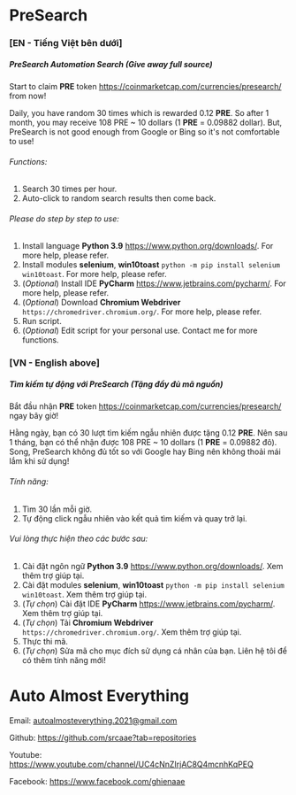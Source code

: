 # PreSearch

### [EN - Tiếng Việt bên dưới]

##### PreSearch Automation Search (Give away full source)

Start to claim **PRE** token https://coinmarketcap.com/currencies/presearch/ from now!

Daily, you have random 30 times which is rewarded 0.12 **PRE**. So after 1 month, you may receive 108 PRE ~ 10 dollars (1 **PRE** = 0.09882 dollar). But, PreSearch is not good enough from Google or Bing so it's not comfortable to use!

###### Functions:
1. Search 30 times per hour.
2. Auto-click to random search results then come back.


###### Please do step by step to use:
1. Install language **Python 3.9** https://www.python.org/downloads/. For more help, please refer.
2. Install modules **selenium**, **win10toast** `python -m pip install selenium win10toast`. For more help, please refer.
3. (_Optional_) Install IDE **PyCharm** https://www.jetbrains.com/pycharm/. For more help, please refer.
4. (_Optional_) Download **Chromium Webdriver** `https://chromedriver.chromium.org/`. For more help, please refer.
5. Run script.
6. (_Optional_) Edit script for your personal use. Contact me for more functions.

### [VN - English above]

##### Tìm kiếm tự động với PreSearch (Tặng đầy đủ mã nguồn)

Bắt đầu nhận **PRE** token https://coinmarketcap.com/currencies/presearch/ ngay bây giờ!

Hằng ngày, bạn có 30 lượt tìm kiếm ngẫu nhiên được tặng 0.12 **PRE**. Nên sau 1 tháng, bạn có thể nhận được 108 PRE ~ 10 dollars (1 **PRE** = 0.09882 đô). Song, PreSearch không đủ tốt so với Google hay Bing nên không thoải mái lắm khi sử dụng!

###### Tính năng:
1. Tìm 30 lần mỗi giờ.
2. Tự động click ngẫu nhiên vào kết quả tìm kiếm và quay trở lại.

###### Vui lòng thực hiện theo các bước sau:
1. Cài đặt ngôn ngữ **Python 3.9** https://www.python.org/downloads/. Xem thêm trợ giúp tại.
2. Cài đặt modules **selenium**, **win10toast** `python -m pip install selenium win10toast`. Xem thêm trợ giúp tại.
3. (_Tự chọn_) Cài đặt IDE **PyCharm** https://www.jetbrains.com/pycharm/. Xem thêm trợ giúp tại.
4. (_Tự chọn_) Tải **Chromium Webdriver** `https://chromedriver.chromium.org/`. Xem thêm trợ giúp tại.
5. Thực thi mã.
6. (_Tự chọn_) Sửa mã cho mục đích sử dụng cá nhân của bạn. Liên hệ tôi để có thêm tính năng mới!

# Auto Almost Everything

Email: autoalmosteverything.2021@gmail.com


Github: https://github.com/srcaae?tab=repositories


Youtube: https://www.youtube.com/channel/UC4cNnZIrjAC8Q4mcnhKqPEQ


Facebook: https://www.facebook.com/ghienaae